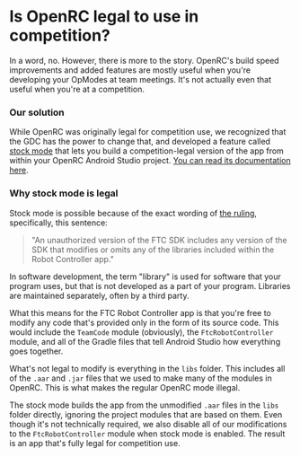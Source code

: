 ﻿# Is OpenRC legal to use in competition?

In a word, no. However, there is more to the story. OpenRC's build speed improvements and
added features are mostly useful when you're developing your OpModes at team meetings.
It's not actually even that useful when you're at a competition.

### Our solution

While OpenRC was originally legal for competition use, we recognized that the GDC has the
power to change that, and developed a feature called [stock mode](buildvariants) that lets
you build a competition-legal version of the app from within your OpenRC Android Studio
project. [You can read its documentation here](buildvariants).

### Why stock mode is legal

Stock mode is possible because of the exact wording of
[the ruling](https://ftcforum.usfirst.org/forum/i-first-i-tech-challenge-game-q-and-a-forum-this-is-a-moderated-forum/first-relic-recovery-presented-by-qualcomm-game-q-a-forum/robot-inspection-rules/answers-electrical-materials/50465-control-system-answers?p=63242#post63242),
specifically, this sentence:

> "An unauthorized version of the FTC SDK includes any version of the
SDK that modifies or omits any of the libraries included within the Robot Controller app."

In software development, the term "library" is used for software that your program uses,
but that is not developed as a part of your program. Libraries are maintained separately,
often by a third party.

What this means for the FTC Robot Controller app is that you're free to modify any code
that's provided only in the form of its source code. This would include the `TeamCode`
module (obviously), the `FtcRobotController` module, and all of the Gradle files that tell
Android Studio how everything goes together.

What's not legal to modify is everything in the `libs` folder. This includes all of the `.aar`
and `.jar` files that we used to make many of the modules in OpenRC. This is what makes the regular
OpenRC mode illegal.

The stock mode builds the app from the unmodified `.aar` files in the `libs` folder directly, ignoring the
project modules that are based on them. Even though it's not technically required, we also disable all of
our modifications to the `FtcRobotController` module when stock mode is enabled. The result is an app that's
fully legal for competition use.